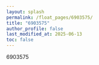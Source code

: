 ```yaml
---
layout: splash
permalink: /float_pages/6903575/
title: "6903575"
author_profile: false
last_modified_at: 2025-06-13
toc: false
---
```

 
6903575
